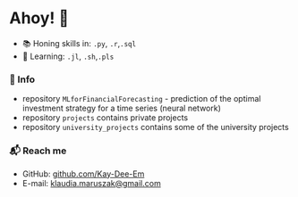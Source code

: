 
# Ahoy! 👋


<!-- 
![Python](https://img.shields.io/badge/Python-Upper_Intermediate-green)
![R](https://img.shields.io/badge/R-Intermediate-yellow)
![SQL](https://img.shields.io/badge/SQL-Upper_Intermediate-green)
 -->
 
- 📚 Honing skills in: `.py`, `.r`,`.sql`
- 🌱 Learning: `.jl`, `.sh`,`.pls`


### 💬  Info

- repository `MLforFinancialForecasting` - prediction of the optimal investment strategy for a time series (neural network)
- repository `projects` contains private projects 
- repository `university_projects` contains some of the university projects 


### 📬  Reach me

- GitHub: [github.com/Kay-Dee-Em][github]
- E-mail: klaudia.maruszak@gmail.com 

<!--  - E-mail: klaudia.maruszak@gmail.com 

![Klaudia Maruszak's GitHub stats](https://github-readme-stats.vercel.app/api?username=Kay-Dee-Em&show_icons=true&hide_border=true)

 -->
 
[github]: https://github.com/Kay-Dee-Em





